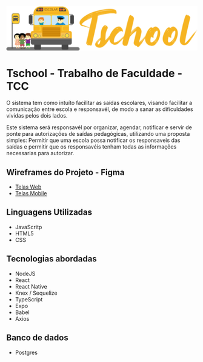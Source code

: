 <img src="./frontend/src/assets/logoTschool.svg">

# Tschool - Trabalho de Faculdade - TCC



O sistema tem como intuíto facilitar as saídas escolares, visando facilitar a comunicação entre escola e responsavél, de modo a sanar as dificuldades vividas pelos dois lados.

Este sistema será responsavél por organizar, agendar, notificar e servir de ponte para autorizações de saídas pedagógicas, utilizando uma proposta simples: Permitir que uma escola possa notificar os responsaveis das saídas e permitir que os responsavéis tenham todas as informações necessarias para autorizar.

## Wireframes do Projeto - Figma
- [Telas Web]()
- [Telas Mobile](https://www.figma.com/file/FkvgqeY9CFyTPMaG1kR10O/Login?node-id=0%3A1)

## Linguagens Utilizadas
- JavaScritp
- HTML5
- CSS

## Tecnologias abordadas
- NodeJS
- React
- React Native
- Knex / Sequelize
- TypeScript
- Expo
- Babel
- Axios

## Banco de dados
- Postgres
